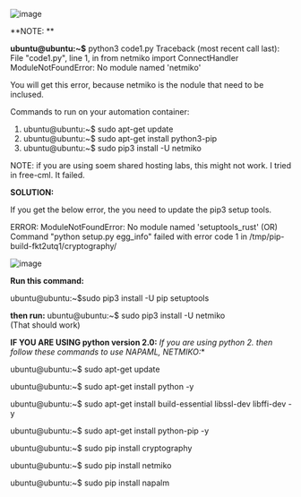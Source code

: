 ![image](https://user-images.githubusercontent.com/45974876/111310493-271d4700-8683-11eb-8fd5-d3ef5766bfdf.png)


**NOTE: **

**ubuntu@ubuntu:~$** python3 code1.py 
Traceback (most recent call last):
  File "code1.py", line 1, in <module>
    from netmiko import ConnectHandler
ModuleNotFoundError: No module named 'netmiko'

 You will get this error, because netmiko is the nodule that need to be inclused.
 
 Commands to run on your automation container: 
 
 1. ubuntu@ubuntu:~$ sudo apt-get update
 2. ubuntu@ubuntu:~$ sudo apt-get install python3-pip
 3. ubuntu@ubuntu:~$ sudo pip3 install -U netmiko 
 
 NOTE: if you are using soem shared hosting labs, this might not work. I tried in free-cml. It failed.
 
 **SOLUTION:**
 
 If you get the below error, the you need to update the pip3 setup tools.
 
 ERROR: 
 ModuleNotFoundError: No module named 'setuptools_rust' 
 (OR)
 Command "python setup.py egg_info" failed with error code 1 in /tmp/pip-build-fkt2utq1/cryptography/

![image](https://user-images.githubusercontent.com/45974876/111459393-a290fe00-8740-11eb-9eb1-0415092e09b2.png)

**Run this command:** 

ubuntu@ubuntu:~$sudo pip3 install -U pip setuptools

**then run:** ubuntu@ubuntu:~$ sudo pip3 install -U netmiko     
(That should work)

**IF YOU ARE USING python version 2.0:**
**If you are using python 2.* then follow these commands to use NAPAML, NETMIKO:**

ubuntu@ubuntu:~$ sudo apt-get update

ubuntu@ubuntu:~$ sudo apt-get install python -y

ubuntu@ubuntu:~$ sudo apt-get install build-essential libssl-dev libffi-dev -y

ubuntu@ubuntu:~$ sudo apt-get install python-pip -y

ubuntu@ubuntu:~$ sudo pip install cryptography

ubuntu@ubuntu:~$ sudo pip install netmiko

ubuntu@ubuntu:~$ sudo pip install napalm
